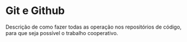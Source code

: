 # Git e Github

Descrição de como fazer todas as operação nos repositórios de código, para que seja
possível o trabalho cooperativo.
